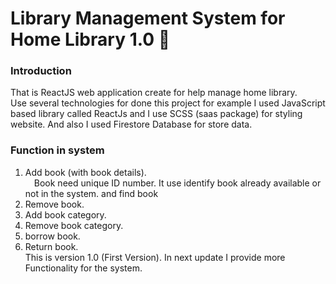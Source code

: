 # Library Management System for Home Library 1.0 :notebook_with_decorative_cover:

### Introduction
That is ReactJS web application create for help manage home library. <br>
Use several technologies for done this project for example I used JavaScript based library called ReactJs and I use SCSS (saas package) for styling website. And also I used Firestore Database for store data.

### Function in system
01. Add book (with book details). <br>
&emsp;Book need unique ID number. It use identify book already available or not in the system. and find book <br>
02. Remove book. <br>
03. Add book category. <br>
04. Remove book category. <br>
05. borrow book. <br>
06. Return book. <br>
This is version 1.0 (First Version). In next update I provide more Functionality for the system.